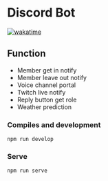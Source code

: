 # Discord Bot

[![wakatime](https://wakatime.com/badge/github/rhy3h/magicord.svg)](https://wakatime.com/badge/github/rhy3h/magicord)

## Function

- Member get in notify
- Member leave out notify
- Voice channel portal
- Twitch live notify
- Reply button get role
- Weather prediction

### Compiles and development

```
npm run develop
```

### Serve

```
npm run serve
```
